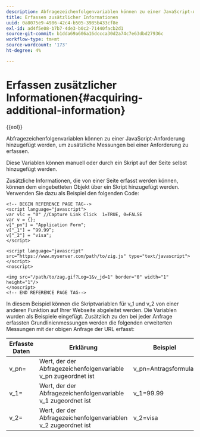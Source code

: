 ```yaml
---
description: Abfragezeichenfolgenvariablen können zu einer JavaScript-Anforderung hinzugefügt werden, um zusätzliche Messungen bei einer Anforderung zu erfassen.
title: Erfassen zusätzlicher Informationen
uuid: 0a8075e9-4986-42c4-b505-3985b433cf8e
exl-id: ad4f5e08-b7b7-4de3-b0c2-71440facb2d1
source-git-commit: b1dda69a606a16dccca30d2a74c7e63dbd27936c
workflow-type: tm+mt
source-wordcount: '173'
ht-degree: 4%

---
```


# Erfassen zusätzlicher Informationen{#acquiring-additional-information}

{{eol}}

Abfragezeichenfolgenvariablen können zu einer JavaScript-Anforderung hinzugefügt werden, um zusätzliche Messungen bei einer Anforderung zu erfassen.

Diese Variablen können manuell oder durch ein Skript auf der Seite selbst hinzugefügt werden.

Zusätzliche Informationen, die von einer Seite erfasst werden können, können dem eingebetteten Objekt über ein Skript hinzugefügt werden. Verwenden Sie dazu als Beispiel den folgenden Code:

```
<!-- BEGIN REFERENCE PAGE TAG-->
<script language="javascript">
var vlc = "0" //Capture Link Click  1=TRUE, 0=FALSE
var v = {};
v["_pn"] = "Application Form";
v["_1"] = “99.99”;
v["_2"] = "visa";
</script>

<script language="javascript" src=”https://www.myserver.com/path/to/zig.js" type="text/javascript"></script>
<noscript>

<img src="/path/to/zag.gif?Log=1&v_jd=1" border="0" width="1" height="1"/>
</noscript>
<!-- END REFERENCE PAGE TAG-->
```

In diesem Beispiel können die Skriptvariablen für v_1 und v_2 von einer anderen Funktion auf Ihrer Webseite abgeleitet werden. Die Variablen wurden als Beispiele eingefügt. Zusätzlich zu den bei jeder Anfrage erfassten Grundlinienmessungen werden die folgenden erweiterten Messungen mit der obigen Anfrage der URL erfasst:

| Erfasste Daten | Erklärung | Beispiel |
|---|---|---|
| v_pn= | Wert, der der Abfragezeichenfolgenvariable v_pn zugeordnet ist | v_pn=Antragsformular |
| v_1= | Wert, der der Abfragezeichenfolgenvariable v_1 zugeordnet ist | v_1=99.99 |
| v_2= | Wert, der der Abfragezeichenfolgenvariablen v_2 zugeordnet ist | v_2=visa |
